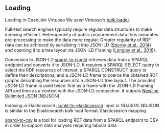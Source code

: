 ## Loading

Loading in OpenLink Virtuoso
We used Virtuoso's [bulk loader](https://virtuoso.openlinksw.com/dataspace/doc/dav/wiki/Main/VirtBulkRDFLoader).

Full-text search engines typically require regular data structures to make indexing efficient.
Heterogeneity of public procurement data thus mandates pre-processing to make the data more regular.
Greater regularity of RDF data can be achieved by serializing it into JSON-LD ([Sporny et al., 2014](#Sporny2014)) and coercing it to a tree layout via JSON-LD Framing ([Longley et al., 2016](#Longley2016)).

Conversion to JSON-LD
[sparql-to-jsonld](https://github.com/jindrichmynarz/sparql-to-jsonld) retrieves data from a SPARQL endpoint and converts it to JSON-LD.
It requires a SPARQL SELECT query to select the RDF resources of interest, a SPARQL CONSTRUCT query to define their descriptions, and a JSON-LD frame to coerce the obtained RDF graphs describing the resources into a JSON-LD tree layout.
The provided JSON-LD frame is used twice: first as a frame with the JSON-LD Framing API and then as a context with the JSON-LD compaction.
It outputs [Newline Delimited JSON](http://ndjson.org) (NDJSON).
<!--
SPARQL CONSTRUCT query does "feature construction".
-->

Indexing in Elasticsearch
[jsonld-to-elasticsearch](https://github.com/jindrichmynarz/jsonld-to-elasticsearch)
Input in NDJSON. NDJSON is similar to the Elasticsearch bulk load format.
Elasticsearch mapping

<!--
TODO: What storage mechanism is used for RESCAL?
-->

[sparql-to-csv](https://github.com/jindrichmynarz/sparql-to-csv) is a tool for loading RDF data from a SPARQL endpoint to CSV in order to support data analyses requiring tabular data.
